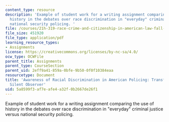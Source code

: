 ```yaml
---
content_type: resource
description: 'Example of student work for a writing assignment comparing the use of
  history in the debates over race discrimination in "everyday" criminal justice versus
  national security policing. '
file: /courses/21h-319-race-crime-and-citizenship-in-american-law-fall-2014/5a8599f3af7eafe4a32f0b2667de26f1_MIT21H_319F14_AmericaPolic.pdf
file_size: 451920
file_type: application/pdf
learning_resource_types:
- Assignments
license: https://creativecommons.org/licenses/by-nc-sa/4.0/
ocw_type: OCWFile
parent_title: Assignments
parent_type: CourseSection
parent_uid: 2eff9a41-859a-0bfe-9b50-0f0f10384eaa
resourcetype: Document
title: 'Awareness of Racial Discrimination in American Policing: Transforming The
  Silent Observer'
uid: 5a8599f3-af7e-afe4-a32f-0b2667de26f1
---
```

Example of student work for a writing assignment comparing the use of history in the debates over race discrimination in "everyday" criminal justice versus national security policing. 